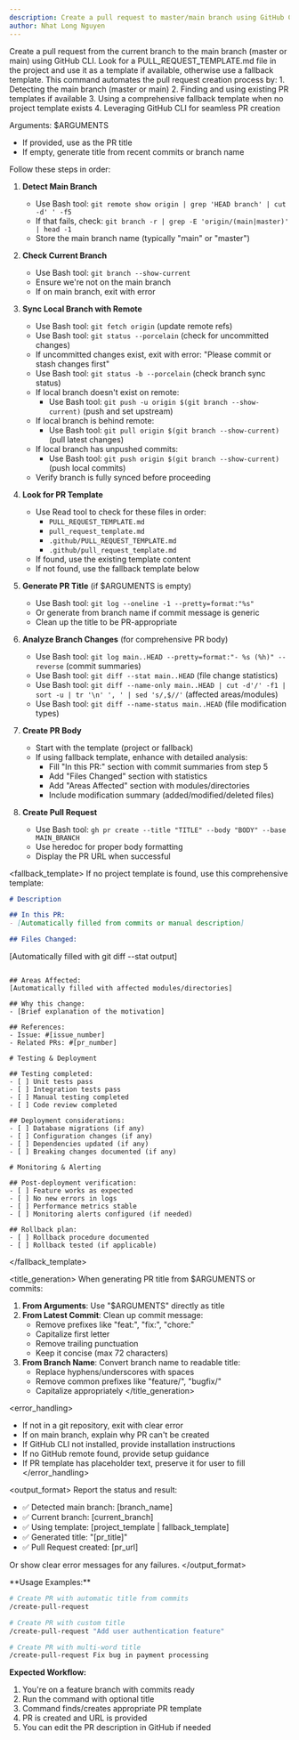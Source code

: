 ```yaml
---
description: Create a pull request to master/main branch using GitHub CLI with PR template support
author: Nhat Long Nguyen
---
```


<task>
Create a pull request from the current branch to the main branch (master or main) using GitHub CLI. Look for a PULL_REQUEST_TEMPLATE.md file in the project and use it as a template if available, otherwise use a fallback template.
</task>

<context>
This command automates the pull request creation process by:
1. Detecting the main branch (master or main)
2. Finding and using existing PR templates if available
3. Using a comprehensive fallback template when no project template exists
4. Leveraging GitHub CLI for seamless PR creation

Arguments: $ARGUMENTS
- If provided, use as the PR title
- If empty, generate title from recent commits or branch name
</context>

<instructions>
Follow these steps in order:

1. **Detect Main Branch**
   - Use Bash tool: `git remote show origin | grep 'HEAD branch' | cut -d' ' -f5`
   - If that fails, check: `git branch -r | grep -E 'origin/(main|master)' | head -1`
   - Store the main branch name (typically "main" or "master")

2. **Check Current Branch**
   - Use Bash tool: `git branch --show-current`
   - Ensure we're not on the main branch
   - If on main branch, exit with error

3. **Sync Local Branch with Remote**
   - Use Bash tool: `git fetch origin` (update remote refs)
   - Use Bash tool: `git status --porcelain` (check for uncommitted changes)
   - If uncommitted changes exist, exit with error: "Please commit or stash changes first"
   - Use Bash tool: `git status -b --porcelain` (check branch sync status)
   - If local branch doesn't exist on remote:
     - Use Bash tool: `git push -u origin $(git branch --show-current)` (push and set upstream)
   - If local branch is behind remote:
     - Use Bash tool: `git pull origin $(git branch --show-current)` (pull latest changes)
   - If local branch has unpushed commits:
     - Use Bash tool: `git push origin $(git branch --show-current)` (push local commits)
   - Verify branch is fully synced before proceeding

4. **Look for PR Template**
   - Use Read tool to check for these files in order:
     - `PULL_REQUEST_TEMPLATE.md`
     - `pull_request_template.md`
     - `.github/PULL_REQUEST_TEMPLATE.md`
     - `.github/pull_request_template.md`
   - If found, use the existing template content
   - If not found, use the fallback template below

5. **Generate PR Title** (if $ARGUMENTS is empty)
   - Use Bash tool: `git log --oneline -1 --pretty=format:"%s"`
   - Or generate from branch name if commit message is generic
   - Clean up the title to be PR-appropriate

6. **Analyze Branch Changes** (for comprehensive PR body)
   - Use Bash tool: `git log main..HEAD --pretty=format:"- %s (%h)" --reverse` (commit summaries)
   - Use Bash tool: `git diff --stat main..HEAD` (file change statistics)
   - Use Bash tool: `git diff --name-only main..HEAD | cut -d'/' -f1 | sort -u | tr '\n' ', ' | sed 's/,$//'` (affected areas/modules)
   - Use Bash tool: `git diff --name-status main..HEAD` (file modification types)

7. **Create PR Body**
   - Start with the template (project or fallback)
   - If using fallback template, enhance with detailed analysis:
     - Fill "In this PR:" section with commit summaries from step 5
     - Add "Files Changed" section with statistics
     - Add "Areas Affected" section with modules/directories
     - Include modification summary (added/modified/deleted files)

8. **Create Pull Request**
   - Use Bash tool: `gh pr create --title "TITLE" --body "BODY" --base MAIN_BRANCH`
   - Use heredoc for proper body formatting
   - Display the PR URL when successful
</instructions>

<fallback_template>
If no project template is found, use this comprehensive template:

```markdown
# Description

## In this PR:
- [Automatically filled from commits or manual description]

## Files Changed:
```
[Automatically filled with git diff --stat output]
```

## Areas Affected:
[Automatically filled with affected modules/directories]

## Why this change:
- [Brief explanation of the motivation]

## References:
- Issue: #[issue_number]
- Related PRs: #[pr_number]

# Testing & Deployment

## Testing completed:
- [ ] Unit tests pass
- [ ] Integration tests pass  
- [ ] Manual testing completed
- [ ] Code review completed

## Deployment considerations:
- [ ] Database migrations (if any)
- [ ] Configuration changes (if any)
- [ ] Dependencies updated (if any)
- [ ] Breaking changes documented (if any)

# Monitoring & Alerting

## Post-deployment verification:
- [ ] Feature works as expected
- [ ] No new errors in logs
- [ ] Performance metrics stable
- [ ] Monitoring alerts configured (if needed)

## Rollback plan:
- [ ] Rollback procedure documented
- [ ] Rollback tested (if applicable)
```
</fallback_template>

<title_generation>
When generating PR title from $ARGUMENTS or commits:

1. **From Arguments**: Use "$ARGUMENTS" directly as title
2. **From Latest Commit**: Clean up commit message:
   - Remove prefixes like "feat:", "fix:", "chore:"
   - Capitalize first letter
   - Remove trailing punctuation
   - Keep it concise (max 72 characters)
3. **From Branch Name**: Convert branch name to readable title:
   - Replace hyphens/underscores with spaces
   - Remove common prefixes like "feature/", "bugfix/"
   - Capitalize appropriately
</title_generation>

<error_handling>
- If not in a git repository, exit with clear error
- If on main branch, explain why PR can't be created
- If GitHub CLI not installed, provide installation instructions
- If no GitHub remote found, provide setup guidance
- If PR template has placeholder text, preserve it for user to fill
</error_handling>

<output_format>
Report the status and result:
- ✅ Detected main branch: [branch_name]
- ✅ Current branch: [current_branch] 
- ✅ Using template: [project_template | fallback_template]
- ✅ Generated title: "[pr_title]"
- ✅ Pull Request created: [pr_url]

Or show clear error messages for any failures.
</output_format>

<examples>
**Usage Examples:**

```bash
# Create PR with automatic title from commits
/create-pull-request

# Create PR with custom title
/create-pull-request "Add user authentication feature"

# Create PR with multi-word title
/create-pull-request Fix bug in payment processing
```

**Expected Workflow:**
1. You're on a feature branch with commits ready
2. Run the command with optional title
3. Command finds/creates appropriate PR template  
4. PR is created and URL is provided
5. You can edit the PR description in GitHub if needed
</examples>